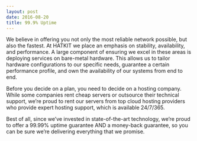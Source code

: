 ```yaml
---
layout: post
date: 2016-08-20
title: 99.9% Uptime
---
```


We believe in offering you not only the most reliable network possible, but also the fastest. At HATKIT we place an emphasis on stability, availability, and performance. A large component of ensuring we excel in these areas is deploying services on bare-metal hardware. This allows us to tailor hardware configurations to our specific needs, guarantee a certain performance profile, and own the availability of our systems from end to end.

Before you decide on a plan, you need to decide on a hosting company. While some companies rent cheap servers or outsource their technical support, we’re proud to rent our servers from top cloud hosting providers who provide expert hosting support, which is available 24/7/365.

Best of all, since we’ve invested in state-of-the-art technology, we’re proud to offer a 99.99% uptime guarantee AND a money-back guarantee, so you can be sure we’re delivering everything that we promise.